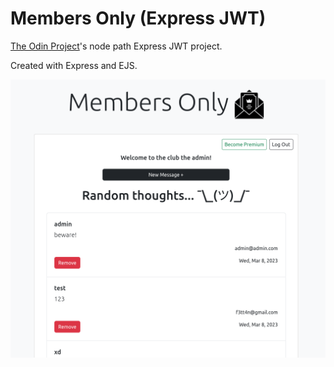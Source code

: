 # Members Only (Express JWT)

[The Odin Project](https://www.theodinproject.com/lessons/nodejs-members-only)'s node path Express JWT project.

Created with Express and EJS.

![RPS](public/assets/readme.png)
